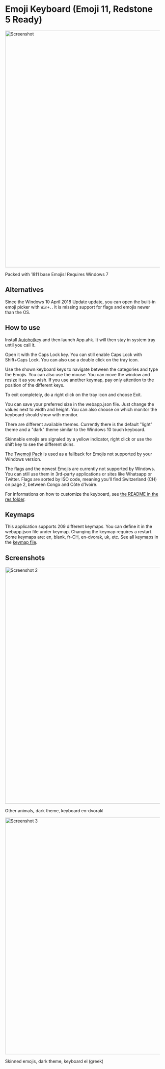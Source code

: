 Emoji Keyboard (Emoji 11, Redstone 5 Ready)
==============
<img alt="Screenshot" src="http://i.imgur.com/gW11T1R.png" width="767" />

Packed with 1811 base Emojis!
Requires Windows 7

Alternatives
------------
Since the Windows 10 April 2018 Update update, you can open the built-in emoji picker with `Win+.`. It is missing support for flags and emojis newer than the OS.

How to use
----------
Install [Autohotkey](https://autohotkey.com/) and then launch App.ahk. It will then stay in system tray until you call it.

Open it with the Caps Lock key. You can still enable Caps Lock with Shift+Caps Lock.
You can also use a double click on the tray icon.

Use the shown keyboard keys to navigate between the categories and type the Emojis. You can also use the mouse. You can move the window and resize it as you wish. If you use another keymap, pay only attention to the position of the different keys.

To exit completely, do a right click on the tray icon and choose Exit.

You can save your preferred size in the webapp.json file. Just change the values next to width and height.
You can also choose on which monitor the keyboard should show with monitor.

There are different available themes. Currently there is the default "light" theme and a "dark" theme similar to the Windows 10 touch keyboard.

Skinnable emojis are signaled by a yellow indicator, right click or use the shift key to see the different skins.

The [Twemoji Pack](https://github.com/twitter/twemoji) is used as a fallback for Emojis not supported by your Windows version.

The flags and the newest Emojis are currently not supported by Windows. You can still use them in 3rd-party applications or sites like Whatsapp or Twitter.
Flags are sorted by ISO code, meaning you'll find Switzerland (CH) on page 2, between Congo and Côte d'Ivoire.

For informations on how to customize the keyboard, see [the README in the res folder](res/README.md).

Keymaps
-------
This application supports 209 different keymaps. You can define it in the webapp.json file under keymap. Changing the keymap requires a restart.
Some keymaps are: en, blank, fr-CH, en-dvorak, uk, etc. See all keymaps in the [keymap file](keymaps.md).

Screenshots
-----------
<img alt="Screenshot 2" src="http://i.imgur.com/cvbcUEr.png" width="767" />

Other animals, dark theme, keyboard en-dvorakl

<img alt="Screenshot 3" src="http://i.imgur.com/zfKADdY.png" width="767" />

Skinned emojis, dark theme, keyboard el (greek)